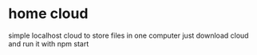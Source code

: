 # home cloud
simple localhost cloud to store files in one computer
just download cloud and run it with npm start
